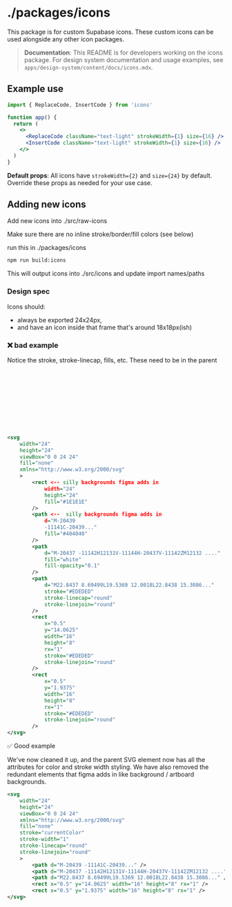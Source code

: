 # ./packages/icons

This package is for custom Supabase icons. These custom icons can be used alongside any other icon packages.

> **Documentation**: This README is for developers working on the icons package. For design system documentation and usage examples, see `apps/design-system/content/docs/icons.mdx`.

## Example use

```jsx
import { ReplaceCode, InsertCode } from 'icons'

function app() {
  return (
    <>
      <ReplaceCode className="text-light" strokeWidth={1} size={16} />
      <InsertCode className="text-light" strokeWidth={1} size={16} />
    </>
  )
}
```

**Default props**: All icons have `strokeWidth={2}` and `size={24}` by default. Override these props as needed for your use case.

## Adding new icons

Add new icons into ./src/raw-icons

Make sure there are no inline stroke/border/fill colors (see below)

run this in ./packages/icons

```bash
npm run build:icons
```

This will output icons into ./src/icons and update import names/paths

### Design spec

Icons should:

- always be exported 24x24px,
- and have an icon inside that frame that's around 18x18px(ish)

### ❌ bad example

Notice the stroke, stroke-linecap, fills, etc.
These need to be in the parent <svg> so the react component can easily control it.
The SVG child elements will then respect their parent's attributes.

```svg
<svg
    width="24"
    height="24"
    viewBox="0 0 24 24"
    fill="none"
    xmlns="http://www.w3.org/2000/svg"
    >
        <rect <-- silly backgrounds figma adds in
            width="24"
            height="24"
            fill="#1E1E1E"
        />
        <path <--  silly backgrounds figma adds in
            d="M-20439
            -11141C-20439..."
            fill="#404040"
        />
        <path
            d="M-20437 -11142H12131V-11144H-20437V-11142ZM12132 ...."
            fill="white"
            fill-opacity="0.1"
        />
        <path
            d="M22.8437 8.69499L19.5369 12.0018L22.8438 15.3086..."
            stroke="#EDEDED"
            stroke-linecap="round"
            stroke-linejoin="round"
        />
        <rect
            x="0.5"
            y="14.0625"
            width="16"
            height="8"
            rx="1"
            stroke="#EDEDED"
            stroke-linejoin="round"
        />
        <rect
            x="0.5"
            y="1.9375"
            width="16"
            height="8"
            rx="1"
            stroke="#EDEDED"
            stroke-linejoin="round"
        />
</svg>

```

✅ Good example

We've now cleaned it up, and the parent SVG element now has all the attributes for color and stroke width styling.
We have also removed the redundant elements that figma adds in like background / artboard backgrounds.

```svg
<svg
    width="24"
    height="24"
    viewBox="0 0 24 24"
    xmlns="http://www.w3.org/2000/svg"
    fill="none"
    stroke="currentColor"
    stroke-width="1"
    stroke-linecap="round"
    stroke-linejoin="round"
    >
        <path d="M-20439 -11141C-20439..." />
        <path d="M-20437 -11142H12131V-11144H-20437V-11142ZM12132 ...."/>
        <path d="M22.8437 8.69499L19.5369 12.0018L22.8438 15.3086..." />
        <rect x="0.5" y="14.0625" width="16" height="8" rx="1" />
        <rect x="0.5" y="1.9375" width="16" height="8" rx="1" />
</svg>
```
